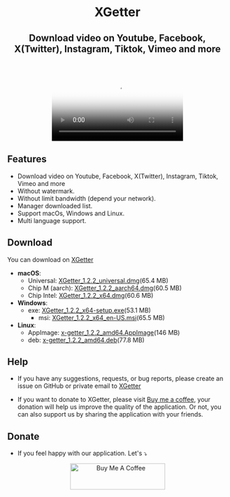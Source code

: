 <h1 align="center"> XGetter </h1>
<h2 align="center"> Download video on Youtube, Facebook, X(Twitter), Instagram, Tiktok, Vimeo and more </h2>
<br/>
<p align="center">
  <video src="https://github.com/user-attachments/assets/9002189f-91ce-4f7d-a770-9d167127437e" controls poster="https://github.com/user-attachments/assets/74b83224-43ec-401f-bc0b-46ea2ce600bb">
  </video>
</p>

## Features

- Download video on Youtube, Facebook, X(Twitter), Instagram, Tiktok, Vimeo and more
- Without watermark.
- Without limit bandwidth (depend your network).
- Manager downloaded list.
- Support macOs, Windows and Linux.
- Multi language support.

## Download


You can download on [XGetter](https://xgetter.com/)

- **macOS**:
    - Universal:  [XGetter_1.2.2_universal.dmg](https://github.com/xgetter-team/xgetter/releases/download/1.2.2/XGetter_1.2.2_universal.dmg)(65.4 MB)
    - Chip M (aarch): [XGetter_1.2.2_aarch64.dmg](https://github.com/xgetter-team/xgetter/releases/download/1.2.2/XGetter_1.2.2_aarch64.dmg)(60.5 MB)
    - Chip Intel: [XGetter_1.2.2_x64.dmg](https://github.com/xgetter-team/xgetter/releases/download/1.2.2/XGetter_1.2.2_x64.dmg)(60.6 MB)
- **Windows**:
    - exe: [XGetter_1.2.2_x64-setup.exe](https://github.com/xgetter-team/xgetter/releases/download/1.2.2/XGetter_1.2.2_x64-setup.exe)(53.1 MB)
        - msi: [XGetter_1.2.2_x64_en-US.msi](https://github.com/xgetter-team/xgetter/releases/download/1.2.2/XGetter_1.2.2_x64_en-US.msi)(65.5 MB)
- **Linux**:
    - AppImage: [x-getter_1.2.2_amd64.AppImage](https://github.com/xgetter-team/xgetter/releases/download/1.2.2/x-getter_1.2.2_amd64.AppImage)(146 MB)
    - deb: [x-getter_1.2.2_amd64.deb](https://github.com/xgetter-team/xgetter/releases/download/1.2.2/x-getter_1.2.2_amd64.deb)(77.8 MB)

## Help

- If you have any suggestions, requests, or bug reports, please create an issue on GitHub or private email to [XGetter](mailto:admin@xgetter.com)

- If you want to donate to XGetter, please visit [Buy me a coffee](https://buymeacoffee.com/tdcvtt?utm_source=Xgetter_web), your donation will help us improve the quality of the application. Or not, you can also support us by sharing the application with your friends.

## Donate

- If you feel happy with our application. Let's ⤵
<p align="Center">
<a href="https://www.buymeacoffee.com/tdcvtt" target="_blank"><img src="https://cdn.buymeacoffee.com/buttons/v2/default-yellow.png" alt="Buy Me A Coffee" style="height: 60px !important;width: 217px !important;" ></a>
</p>
